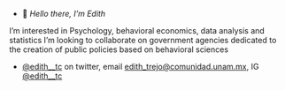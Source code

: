 - 👋 *Hello there, I’m Edith*

I’m interested in Psychology, behavioral economics, data analysis and statistics
I’m looking to collaborate on government agencies dedicated to the creation of public policies based on behavioral sciences 
-  [@edith__tc](https://twitter.com/edith__tc) on twitter, email edith_trejo@comunidad.unam.mx, IG [@edith__tc](https://www.instagram.com/edith__tc/)  

<!---
edith30/edith30 is a ✨ special ✨ repository because its `README.md` (this file) appears on your GitHub profile.
You can click the Preview link to take a look at your changes.
--->
